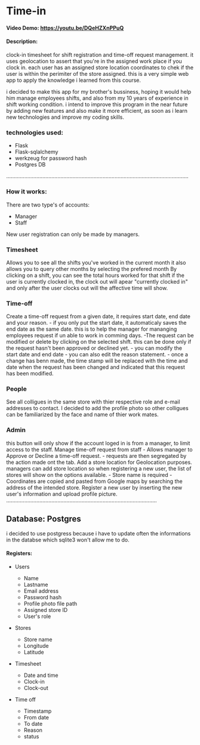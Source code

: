 # Time-in

#### Video Demo: https://youtu.be/DQeHZXnPPuQ

#### Description:

clock-in timesheet for shift registration and time-off request management.
it uses geolocation to assert that you're in the assigned work place if you clock in.
each user has an assigned store location coordinates to chek if the user is within the perimiter of the store assigned.
this is a very simple web app to apply the knowledge i learned from this course.

i decided to make this app for my brother's bussiness, hoping it would help him manage employees shifts, and also from my 10 years of experience in shift working condition.
i intend to improve this program in the near future by adding new features and also make it more efficient, as soon as i learn new technologies and improve my coding skills.

### technologies used:
- Flask
- Flask-sqlalchemy
- werkzeug for password hash
- Postgres DB

.........................................................................................................................

### How it works:

There are two type's of accounts:
- Manager
- Staff

New user registration can only be made by managers.

### Timesheet
Allows you to see all the shifts you've worked in the current month
it also allows you to query other months by selecting the prefered month
By clicking on a shift, you can see the total hours worked for that shift
if the user is currently clocked in, the clock out will apear "currently clocked in" and only after the user clocks out will the affective time will show.


### Time-off
Create a time-off request from a given date, it requires start date, end date and your reason.
    - if you only put the start date, it automaticaly saves the end date as the same date.
    this is to help the manager for mananging employees request if un able to work in comming days.
-The request can be modified or delete by clicking on the selected shift. this can be done only if the request hasn't been approved or declined yet.
    - you can modify the start date and end date
    - you can also edit the reason statement.
      - once a change has benn made, the time stamp will be replaced with the time and date when the request has been changed and indicated that this request has been modified.

### People
See all colligues in the same store with thier respective role and e-mail addresses to contact. I decided to add the profile photo so other colligues can be familiarized by the face and name of thier work mates.

### Admin
this button will only show if the account loged in is from a manager, to limit access to the staff.
 Manage time-off request from staff
    -  Allows manager to Approve or Decline a time-off request.
    -  requests are then segregated by the action made ont the tab.
 Add a store location for Geolocation purposes.
  managers can add store location so when registering a new user, the list of stores will show on the options available.
    - Store name is required
    - Coordinates are copied and pasted from Google maps by searching the address of the intended store.
 Register a new user by inserting the new user's information and upload profile picture.
....................................................................................................

## Database: Postgres

i decided to use postgress because i have to update often the informations in the databse which sqlite3 won't allow me to do.

#### Registers:
 - Users
    - Name
    - Lastname
    - Email address
    - Password hash
    - Profile photo file path
    - Assigned store ID
    - User's role

- Stores
    - Store name
    - Longitude
    - Latitude

- Timesheet
    - Date and time
    - Clock-in
    - Clock-out

- Time off
    - Timestamp
    - From date
    - To date
    - Reason
    - status
